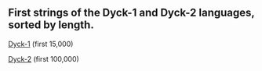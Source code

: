 ## First strings of the Dyck-1 and Dyck-2 languages, sorted by length.

[Dyck-1](dyck_1.txt) (first 15,000)

[Dyck-2](dyck_2.txt) (first 100,000)
